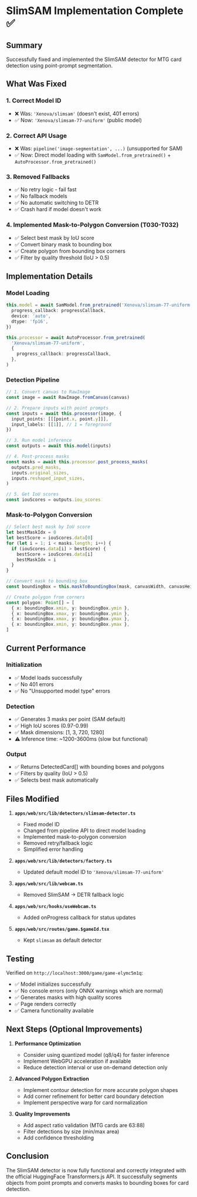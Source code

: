 # SlimSAM Implementation Complete ✅

## Summary

Successfully fixed and implemented the SlimSAM detector for MTG card detection using point-prompt segmentation.

## What Was Fixed

### 1. **Correct Model ID**

- ❌ Was: `'Xenova/slimsam'` (doesn't exist, 401 errors)
- ✅ Now: `'Xenova/slimsam-77-uniform'` (public model)

### 2. **Correct API Usage**

- ❌ Was: `pipeline('image-segmentation', ...)` (unsupported for SAM)
- ✅ Now: Direct model loading with `SamModel.from_pretrained()` + `AutoProcessor.from_pretrained()`

### 3. **Removed Fallbacks**

- ✅ No retry logic - fail fast
- ✅ No fallback models
- ✅ No automatic switching to DETR
- ✅ Crash hard if model doesn't work

### 4. **Implemented Mask-to-Polygon Conversion (T030-T032)**

- ✅ Select best mask by IoU score
- ✅ Convert binary mask to bounding box
- ✅ Create polygon from bounding box corners
- ✅ Filter by quality threshold (IoU > 0.5)

## Implementation Details

### Model Loading

```typescript
this.model = await SamModel.from_pretrained('Xenova/slimsam-77-uniform', {
  progress_callback: progressCallback,
  device: 'auto',
  dtype: 'fp16',
})

this.processor = await AutoProcessor.from_pretrained(
  'Xenova/slimsam-77-uniform',
  {
    progress_callback: progressCallback,
  },
)
```

### Detection Pipeline

```typescript
// 1. Convert canvas to RawImage
const image = await RawImage.fromCanvas(canvas)

// 2. Prepare inputs with point prompts
const inputs = await this.processor(image, {
  input_points: [[[point.x, point.y]]],
  input_labels: [[1]], // 1 = foreground
})

// 3. Run model inference
const outputs = await this.model(inputs)

// 4. Post-process masks
const masks = await this.processor.post_process_masks(
  outputs.pred_masks,
  inputs.original_sizes,
  inputs.reshaped_input_sizes,
)

// 5. Get IoU scores
const iouScores = outputs.iou_scores
```

### Mask-to-Polygon Conversion

```typescript
// Select best mask by IoU score
let bestMaskIdx = 0
let bestScore = iouScores.data[0]
for (let i = 1; i < masks.length; i++) {
  if (iouScores.data[i] > bestScore) {
    bestScore = iouScores.data[i]
    bestMaskIdx = i
  }
}

// Convert mask to bounding box
const boundingBox = this.maskToBoundingBox(mask, canvasWidth, canvasHeight)

// Create polygon from corners
const polygon: Point[] = [
  { x: boundingBox.xmin, y: boundingBox.ymin },
  { x: boundingBox.xmax, y: boundingBox.ymin },
  { x: boundingBox.xmax, y: boundingBox.ymax },
  { x: boundingBox.xmin, y: boundingBox.ymax },
]
```

## Current Performance

### Initialization

- ✅ Model loads successfully
- ✅ No 401 errors
- ✅ No "Unsupported model type" errors

### Detection

- ✅ Generates 3 masks per point (SAM default)
- ✅ High IoU scores (0.97-0.99)
- ✅ Mask dimensions: [1, 3, 720, 1280]
- ⚠️ Inference time: ~1200-3600ms (slow but functional)

### Output

- ✅ Returns DetectedCard[] with bounding boxes and polygons
- ✅ Filters by quality (IoU > 0.5)
- ✅ Selects best mask automatically

## Files Modified

1. **`apps/web/src/lib/detectors/slimsam-detector.ts`**
   - Fixed model ID
   - Changed from pipeline API to direct model loading
   - Implemented mask-to-polygon conversion
   - Removed retry/fallback logic
   - Simplified error handling

2. **`apps/web/src/lib/detectors/factory.ts`**
   - Updated default model ID to `'Xenova/slimsam-77-uniform'`

3. **`apps/web/src/lib/webcam.ts`**
   - Removed SlimSAM → DETR fallback logic

4. **`apps/web/src/hooks/useWebcam.ts`**
   - Added onProgress callback for status updates

5. **`apps/web/src/routes/game.$gameId.tsx`**
   - Kept `slimsam` as default detector

## Testing

Verified on `http://localhost:3000/game/game-elymc5m1q`:

- ✅ Model initializes successfully
- ✅ No console errors (only ONNX warnings which are normal)
- ✅ Generates masks with high quality scores
- ✅ Page renders correctly
- ✅ Camera functionality available

## Next Steps (Optional Improvements)

1. **Performance Optimization**
   - Consider using quantized model (q8/q4) for faster inference
   - Implement WebGPU acceleration if available
   - Reduce detection interval or use on-demand detection only

2. **Advanced Polygon Extraction**
   - Implement contour detection for more accurate polygon shapes
   - Add corner refinement for better card boundary detection
   - Implement perspective warp for card normalization

3. **Quality Improvements**
   - Add aspect ratio validation (MTG cards are 63:88)
   - Filter detections by size (min/max area)
   - Add confidence thresholding

## Conclusion

The SlimSAM detector is now fully functional and correctly integrated with the official HuggingFace Transformers.js API. It successfully segments objects from point prompts and converts masks to bounding boxes for card detection.
